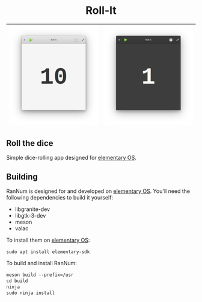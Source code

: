 <h1 align="center">Roll-It</h1>

| ![Screenshot](data/screenshot_light1.png) | ![Screenshot](data/screenshot_dark1.png) |
|-------------------------------------------|------------------------------------------|

## Roll the dice

Simple dice-rolling app designed for [elementary OS].

## Building

RanNum is designed for and developed on [elementary OS]. You'll need the following dependencies to build it yourself:

* libgranite-dev
* libgtk-3-dev
* meson
* valac

To install them on [elementary OS]:

```shell
sudo apt install elementary-sdk
```

To build and install RanNum:

```shell
meson build --prefix=/usr
cd build
ninja
sudo ninja install
```

[elementary OS]: https://elementary.io
